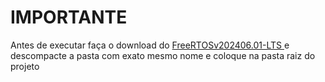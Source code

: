 # IMPORTANTE

Antes de executar faça o download do <a href="https://www.freertos.org">FreeRTOSv202406.01-LTS </a> e descompacte a pasta com exato mesmo nome e coloque na pasta raiz do projeto